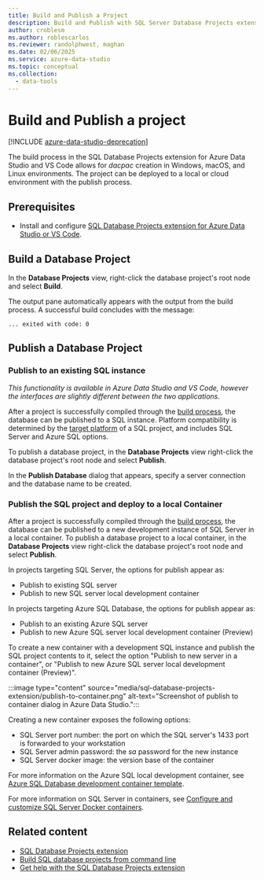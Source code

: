 ```yaml
---
title: Build and Publish a Project
description: Build and Publish with SQL Server Database Projects extension
author: croblesm
ms.author: roblescarlos
ms.reviewer: randolphwest, maghan
ms.date: 02/06/2025
ms.service: azure-data-studio
ms.topic: conceptual
ms.collection:
  - data-tools
---
```


# Build and Publish a project

[!INCLUDE [azure-data-studio-deprecation](../includes/azure-data-studio-deprecation.md)]

The build process in the SQL Database Projects extension for Azure Data Studio and VS Code allows for *dacpac* creation in Windows, macOS, and Linux environments. The project can be deployed to a local or cloud environment with the publish process.

## Prerequisites

- Install and configure [SQL Database Projects extension for Azure Data Studio or VS Code](sql-database-project-extension.md).

## Build a Database Project

 In the **Database Projects** view, right-click the database project's root node and select **Build**.

 The output pane automatically appears with the output from the build process.  A successful build concludes with the message: 

 ``` ... exited with code: 0 ```

## Publish a Database Project

### Publish to an existing SQL instance 

*This functionality is available in Azure Data Studio and VS Code, however the interfaces are slightly different between the two applications.*

After a project is successfully compiled through the [build process](#build-a-database-project), the database can be published to a SQL instance. Platform compatibility is determined by the [target platform](sql-database-project-extension-sdk-style-projects.md#target-platform) of a SQL project, and includes SQL Server and Azure SQL options.

To publish a database project, in the **Database Projects** view right-click the database project's root node and select **Publish**.

In the **Publish Database** dialog that appears, specify a server connection and the database name to be created.

### Publish the SQL project and deploy to a local Container

After a project is successfully compiled through the [build process](#build-a-database-project), the database can be published to a new development instance of SQL Server in a local container. To publish a database project to a local container, in the **Database Projects** view right-click the database project's root node and select **Publish**. 

In projects targeting SQL Server, the options for publish appear as:

* Publish to existing SQL server
* Publish to new SQL server local development container

In projects targeting Azure SQL Database, the options for publish appear as:

* Publish to an existing Azure SQL server
* Publish to new Azure SQL server local development container (Preview)

To create a new container with a development SQL instance and publish the SQL project contents to it, select the option "Publish to new server in a container", or "Publish to new Azure SQL server local development container (Preview)".

:::image type="content" source="media/sql-database-projects-extension/publish-to-container.png" alt-text="Screenshot of publish to container dialog in Azure Data Studio.":::

Creating a new container exposes the following options:

* SQL Server port number: the port on which the SQL server's 1433 port is forwarded to your workstation
* SQL Server admin password: the *sa* password for the new instance
* SQL Server docker image: the version base of the container

For more information on the Azure SQL local development container, see [Azure SQL Database development container template](/azure/azure-sql/database/local-dev-experience-dev-containers).

For more information on SQL Server in containers, see [Configure and customize SQL Server Docker containers](/sql/linux/sql-server-linux-docker-container-configure).

## Related content

- [SQL Database Projects extension](sql-database-project-extension.md)
- [Build SQL database projects from command line](sql-database-project-extension-build-from-command-line.md)
- [Get help with the SQL Database Projects extension](https://github.com/microsoft/azuredatastudio/issues)
